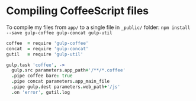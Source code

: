 # Compiling CoffeeScript files

To compile my files from `app/` to a single file in `_public/` folder:
`npm install --save gulp-coffee gulp-concat gulp-util`
```coffeescript
coffee  = require 'gulp-coffee'
concat  = require 'gulp-concat'
gutil   = require 'gulp-util'

gulp.task 'coffee', ->
  gulp.src parameters.app_path+'/**/*.coffee'
  .pipe coffee bare: true
  .pipe concat parameters.app_main_file
  .pipe gulp.dest parameters.web_path+'/js'
  .on 'error', gutil.log
```

